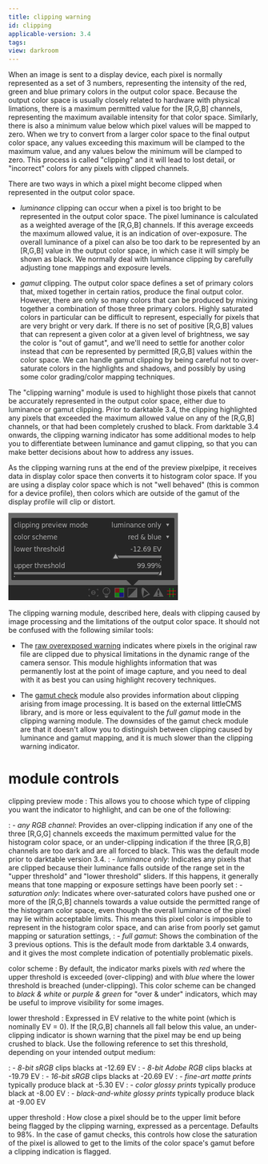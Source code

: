```yaml
---
title: clipping warning
id: clipping
applicable-version: 3.4
tags: 
view: darkroom
---
```


When an image is sent to a display device, each pixel is normally represented as a set of 3 numbers, representing the intensity of the red, green and blue primary colors in the output color space. Because the output color space is usually closely related to hardware with physical limations, there is a maximum permitted value for the [R,G,B] channels, representing the maximum available intensity for that color space. Similarly, there is also a minimum value below which pixel values will be mapped to zero. When we try to convert from a larger color space to the final output color space, any values exceeding this maximum will be clamped to the maximum value, and any values below the minimum will be clamped to zero. This process is called "clipping" and it will lead to lost detail, or "incorrect" colors for any pixels with clipped channels.

There are two ways in which a pixel might become clipped when represented in the output color space.

- _luminance_ clipping can occur when a pixel is too bright to be represented in the output color space. The pixel luminance is calculated as a weighted average of the [R,G,B] channels. If this average exceeds the maximum allowed value, it is an indication of over-exposure. The overall luminance of a pixel can also be too dark to be represented by an [R,G,B] value in the output color space, in which case it will simply be shown as black. We normally deal with luminance clipping by carefully adjusting tone mappings and exposure levels.

- _gamut_ clipping. The output color space defines a set of primary colors that, mixed together in certain ratios, produce the final output color. However, there are only so many colors that can be produced by mixing together a combination of those three primary colors. Highly saturated colors in particular can be difficult to represent, especially for pixels that are very bright or very dark. If there is no set of positive [R,G,B] values that can represent a given color at a given level of brightness, we say the color is "out of gamut", and we'll need to settle for another color instead that _can_ be represented by permitted [R,G,B] values within the color space. We can handle gamut clipping by being careful not to over-saturate colors in the highlights and shadows, and possibly by using some color grading/color mapping techniques.

The "clipping warning" module is used to highlight those pixels that cannot be accurately represented in the output color space, either due to luminance or gamut clipping. Prior to darktable 3.4, the clipping highlighted any pixels that exceeded the maximum allowed value on any of the [R,G,B] channels, or that had been completely crushed to black. From darktable 3.4 onwards, the clipping warning indicator has some additional modes to help you to differentiate between luminance and gamut clipping, so that you can make better decisions about how to address any issues.

As the clipping warning runs at the end of the preview pixelpipe, it receives data in display color space then converts it to histogram color space. If you are using a display color space which is not "well behaved" (this is common for a device profile), then colors which are outside of the gamut of the display profile will clip or distort.

![clipping-menu](./clipping/clipping-menu.png#w33)

The clipping warning module, described here, deals with clipping caused by image processing and the limitations of the output color space. It should not be confused with the following similar tools:

- The [raw overexposed warning](./raw-overexposed.md) indicates where pixels in the original raw file are clipped due to physical limitations in the dynamic range of the camera sensor. This module highlights information that was permanently lost at the point of image capture, and you need to deal with it as best you can using highlight recovery techniques.

- The [gamut check](./gamut.md) module also provides information about clipping arising from image processing. It is based on the external littleCMS library, and is more or less equivalent to the _full gamut_ mode in the clipping warning module. The downsides of the gamut check module are that it doesn't allow you to distinguish between clipping caused by luminance and gamut mapping, and it is much slower than the clipping warning indicator.

# module controls

clipping preview mode
: This allows you to choose which type of clipping you want the indicator to highlight, and can be one of the following:

: - _any RGB channel_: Provides an over-clipping indication if any one of the three [R,G,G] channels exceeds the maximum permitted value for the histogram color space, or an under-clipping indication if the three [R,G,B] channels are too dark and are all forced to black. This was the default mode prior to darktable version 3.4.
: - _luminance only_: Indicates any pixels that are clipped because their luminance falls outside of the range set in the "upper threshold" and "lower threshold" sliders. If this happens, it generally means that tone mapping or exposure settings have been poorly set
: - _saturation only_: Indicates where over-saturated colors have pushed one or more of the [R,G,B] channels towards a value outside the permitted range of the histogram color space, even though the overall luminance of the pixel may lie within acceptable limits. This means this pixel color is imposible to represent in the histogram color space, and can arise from poorly set gamut mapping or saturation settings,
: - _full gamut_: Shows the combination of the 3 previous options. This is the default mode from darktable 3.4 onwards, and it gives the most complete indication of potentially problematic pixels.

color scheme
: By default, the indicator marks pixels with _red_ where the upper threshold is exceeded (over-clipping) and with _blue_ where the lower threshold is breached (under-clipping). This color scheme can be changed to _black & white_ or _purple & green_ for "over & under" indicators, which may be useful to improve visibility for some images.

lower threshold
: Expressed in EV relative to the white point (which is nominally EV = 0). If the [R,G,B] channels all fall below this value, an under-clipping indicator is shown warning that the pixel may be end up being crushed to black. Use the following reference to set this threshold, depending on your intended output medium:

: - _8-bit sRGB_ clips blacks at -12.69 EV
: - _8-bit Adobe RGB_ clips blacks at -19.79 EV
: - _16-bit sRGB_ clips blacks at -20.69 EV
: - _fine-art matte prints_ typically produce black at -5.30 EV
: - _color glossy prints_ typically produce black at -8.00 EV
: - _black-and-white glossy prints_ typically produce black at -9.00 EV

upper threshold
: How close a pixel should be to the upper limit before being flagged by the clipping warning, expressed as a percentage. Defaults to 98%. In the case of gamut checks, this controls how close the saturation of the pixel is allowed to get to the limits of the color space's gamut before a clipping indication is flagged.

